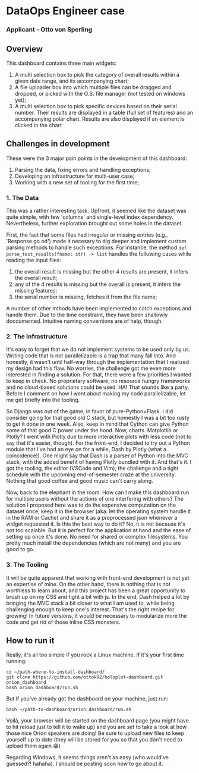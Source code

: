 # DataOps Engineer case
### Applicant - Otto von Sperling

## Overview
This dashboard contains three main widgets:

1. A multi selection box to pick the category of overall results within a given date range, and its accompanying chart;
2. A file uploader box into which multiple files can be dragged and dropped, or picked with the O.S. file manager (not tested on windows yet);
3. A multi selection box to pick specific devices based on their serial number. Their results are displayed in a table (full set of features) and an accompanying polar chart. Results are also displayed if an element is clicked in the chart

## Challenges in development
These were the 3 major pain points in the development of this dashboard:
1. Parsing the data, fixing errors and handling exceptions;
2. Developing an infrastructure for multi-user case;
3. Working with a new set of tooling for the first time;

### 1. The Data
This was a rather interesting task. Upfront, it seemed like the dataset was quite simple, with few 'columns' and single-level index dependency. Nevertheless, further exploration brought out some holes in the dataset.

First, the fact that some files had irregular or missing entries (e.g., 'Response go od') made it necesary to dig deeper and implement custom parsing methods to handle such exceptions.
For instance, the method `def parse_test_results(fname: str) -> list` handles the following cases while reading the input files:

1. the overall result is missing but the other 4 results are present, it infers the overall result;
2. any of the 4 results is missing but the overall is present, it infers the missing features;
3. the serial number is missing, fetches it from the file name;

A number of other mthods have been implemented to catch exceptions and handle them. Due to the time constraint, they have been shallowly doccumented. Intuitive naming conventions are of help, though.

### 2. The Infrastructure
It's easy to forget that we do not implement systems to be used only by us. Writing code that is not parallelizable is a trap that many fall into. And honestly, it wasn't until half-way through the implementation that I realized my design had this flaw. No worries, the challenge got me even more interested in finding a solution. For that, there were a few priorities I wanted to keep in check. No proprietary software, no resource hungry frameworks and no cloud-based solutions could be used. HA! That sounds like a party. Before I comment on how I went about making my code parallelizable, let me get briefly into the tooling.

So Django was out of the game, in favor of pure-Python+Flask. I did consider going for that good old C stack, but homestly I was a bit too rusty to get it done in one week. Also, keep in mind that Cython can give Python some of that good C power under the hood. Now, charts. Matplotlib or Plotly? I went with Plotly due to more interactive plots with less code (not to say that it's easier, though). For the front-end, I decided to try out a Python module that I've had an eye on for a while, Dash by Plotly (what a coincidence!). One might say that Dash is a parser of Python into the MVC stack, with the added benefit of having Plotly bundled with it. And that's it. I got the tooling, the editor (VSCode and Vim), the challenge and a tight schedule with the upcoming end-of-semester craze at the university. Nothing that good coffee and good music can't carry along.

Now, back to the elephant in the room. How can I make this dashboard run for multiple users without the actions of one interfering with others? The solution I proposed here was to do the expensive computation on the dataset once, keep it in the browser (aka. let the operating system handle it in the RAM or Cache) and share it as a preprocessed json whenever a widget requested it. Is this the best way to do it? No, it is not because it's not too scalable. But it is perfect for the application at hand and the ease of setting up once it's done. No need for shared or complex filesystems. You pretty much install the dependencies (which are not many) and you are good to go.

### 3. The Tooling
It will be quite apparent that working with front-end development is not yet an expertise of mine. On the other hand, there is nothing that is not worthless to learn about, and this project has been a great opportunity to brush up on my CSS and fight a bit with js. In the end, Dash helped a lot by bringing the MVC stack a bit closer to what I am used to, while being challenging enough to keep one's interest. That's the right recipe for growing! In future versions, it would be necessary to modularize more the code and get rid of those inline CSS monsters.


## How to run it
Really, it's all too simple if you rock a Linux machine. If it's your first time running:
    
    cd ~/path-where-to-install-dashboard/
    git clone https://github.com/ottok92/holoplot-dashboard.git orion_dashboard
    bash orion_dashboard/run.sh
    
But if you've already got the dashboard on your machine, just run:
    
    bash ~/path-to-dashboard/orion_dashboard/run.sh
    
Voilà, your browser will be started on the dashboard page (you might have to hit reload just to tell it to wake up) and you are set to take a look at how those nice Orion speakers are doing! Be sure to upload new files to keep yourself up to date (they will be stored for you so that you don't need to upload them again :grin:)

Regarding Windows, it seems things aren't as easy (who would've guessed?! hahaha).
I should be posting soon how to go about it.

